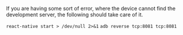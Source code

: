 If you are having some sort of error, where the device cannot find the development server, the following should take care of it.

`react-native start > /dev/null 2>&1`
`adb reverse tcp:8081 tcp:8081`

